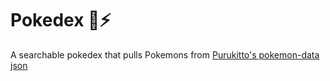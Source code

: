 # Pokedex 🐀⚡
A searchable pokedex that pulls Pokemons from [Purukitto's pokemon-data json](https://github.com/Purukitto/pokemon-data.json)
